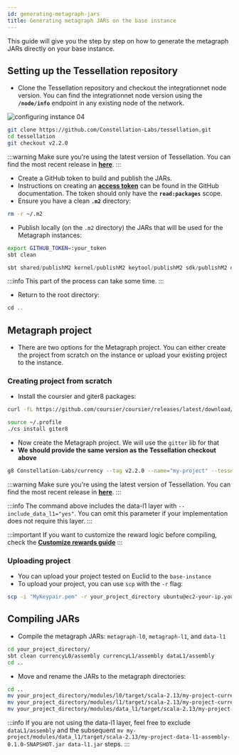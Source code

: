 ```yaml
---
id: generating-metagraph-jars
title: Generating metagraph JARs on the base instance
---
```


This guide will give you the step by step on how to generate the metagraph JARs directly on your base instance.
 
## Setting up the Tessellation repository

- Clone the Tessellation repository and checkout the integrationnet node version. You can find the integrationnet node version using the **`/node/info`** endpoint in any existing node of the network.

![configuring instance 04](/img/sdk/configuring-base-image-04.png)

```bash
git clone https://github.com/Constellation-Labs/tessellation.git
cd tessellation
git checkout v2.2.0
```
:::warning 
Make sure you're using the latest version of Tessellation. You can find the most recent release in [**here**](https://github.com/Constellation-Labs/tessellation/releases).
:::

- Create a GitHub token to build and publish the JARs.
- Instructions on creating an **[access token](https://docs.github.com/en/authentication/keeping-your-account-and-data-secure/creating-a-personal-access-token)** can be found in the GitHub documentation. The token should only have the **`read:packages`** scope.
- Ensure you have a clean **`.m2`** directory:

```bash
rm -r ~/.m2
```

- Publish locally (on the `.m2` directory) the JARs that will be used for the Metagraph instances:

```bash
export GITHUB_TOKEN=:your_token
sbt clean
```

```scala
sbt shared/publishM2 kernel/publishM2 keytool/publishM2 sdk/publishM2 dagL1/publishM2 currencyL0/publishM2 currencyL1/publishM2
```

:::info
This part of the process can take some time.
:::

- Return to the root directory:

```scala
cd ..
```

## Metagraph project
- There are two options for the Metagraph project. You can either create the project from scratch on the instance or upload your existing project to the instance.

### Creating project from scratch

- Install the coursier and giter8 packages:

```bash
curl -fL https://github.com/coursier/coursier/releases/latest/download/cs-x86_64-pc-linux.gz | gzip -d > cs && chmod +x cs && ./cs set
```

```bash
source ~/.profile
./cs install giter8
```

- Now create the Metagraph project. We will use the `gitter` lib for that
- **We should provide the same version as the Tessellation checkout above**

```bash
g8 Constellation-Labs/currency --tag v2.2.0 --name="my-project" --tessellation_version="2.0.0" --include_data_l1="yes"
```

:::warning 
Make sure you're using the latest version of Tessellation. You can find the most recent release in [**here**](https://github.com/Constellation-Labs/tessellation/releases).
:::

:::info
The command above includes the data-l1 layer with `--include_data_l1="yes"`. You can omit this parameter if your implementation does not require this layer.
:::

:::important
If you want to customize the reward logic before compiling, check the **[Customize rewards guide](/sdk/guides/customize-rewards/)**
:::

### Uploading project
- You can upload your project tested on Euclid to the `base-instance`
- To upload your project, you can use `scp` with the `-r` flag:
```bash
scp -i "MyKeypair.pem" -r your_project_directory ubuntu@ec2-your-ip.your-region.compute.amazonaws.com:code
```

## Compiling JARs
- Compile the metagraph JARs: `metagraph-l0`, `metagraph-l1`, and `data-l1`

```bash
cd your_project_directory/
sbt clean currencyL0/assembly currencyL1/assembly dataL1/assembly
cd ..
```

- Move and rename the JARs to the metagraph directories:

```bash
cd ..
mv your_project_directory/modules/l0/target/scala-2.13/my-project-currency-l0-assembly-0.1.0-SNAPSHOT.jar metagraph-l0/metagraph-l0.jar
mv your_project_directory/modules/l1/target/scala-2.13/my-project-currency-l1-assembly-0.1.0-SNAPSHOT.jar currency-l1/currency-l1.jar
mv your_project_directory/modules/data_l1/target/scala-2.13/my-project-data-l1-assembly-0.1.0-SNAPSHOT.jar data-l1/data-l1.jar
```

:::info
If you are not using the data-l1 layer, feel free to exclude `dataL1/assembly` and the subsequent `mv my-project/modules/data_l1/target/scala-2.13/my-project-data-l1-assembly-0.1.0-SNAPSHOT.jar data-l1.jar` steps.
:::